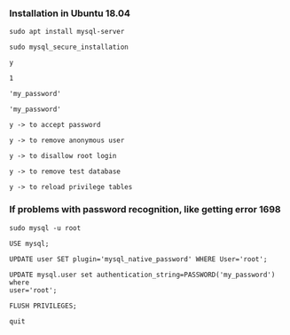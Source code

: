 
### Installation in Ubuntu 18.04

```
sudo apt install mysql-server

sudo mysql_secure_installation

y

1

'my_password'

'my_password'

y -> to accept password

y -> to remove anonymous user

y -> to disallow root login

y -> to remove test database

y -> to reload privilege tables
```

### If problems with password recognition, like getting error 1698

```
sudo mysql -u root

USE mysql;

UPDATE user SET plugin='mysql_native_password' WHERE User='root';

UPDATE mysql.user set authentication_string=PASSWORD('my_password') where 
user='root';

FLUSH PRIVILEGES;

quit

```
